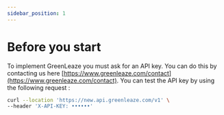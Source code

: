 ```yaml
---
sidebar_position: 1
---
```


# Before you start

To implement GreenLeaze you must ask for an API key. You can do this by contacting us here [https://www.greenleaze.com/contact](https://www.greenleaze.com/contact).
You can test the API key by using the following request :

```bash
curl --location 'https://new.api.greenleaze.com/v1' \
--header 'X-API-KEY: ••••••'
```
